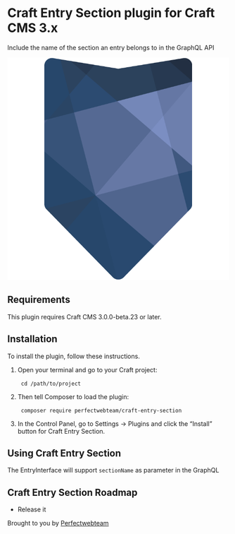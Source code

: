 # Craft Entry Section plugin for Craft CMS 3.x

Include the name of the section an entry belongs to in the GraphQL API

![Screenshot](resources/img/plugin-logo.png)

## Requirements

This plugin requires Craft CMS 3.0.0-beta.23 or later.

## Installation

To install the plugin, follow these instructions.

1. Open your terminal and go to your Craft project:

        cd /path/to/project

2. Then tell Composer to load the plugin:

        composer require perfectwebteam/craft-entry-section

3. In the Control Panel, go to Settings → Plugins and click the “Install” button for Craft Entry Section.

## Using Craft Entry Section

The EntryInterface will support `sectionName` as parameter in the GraphQL 

## Craft Entry Section Roadmap

* Release it

Brought to you by [Perfectwebteam](https://perfectwebteam.nl/)
